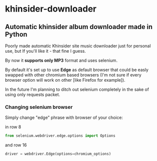 # khinsider-downloader
## Automatic khinsider album downloader made in **Python**
Poorly made automatic Khinsider site music downloader just for personal use, but If you'll like it - that fine I guess.

By now it **supports only MP3** format and uses selenium.

By default it's set up to use **Edge** as default browser that could be easly swapped with other chromium based browsers (I'm not sure if every browser option will work on other [like Firefox for example]).

In the future I'm planning to ditch out selenium completely in the sake of using only requests packet.

### Changing selenium browser

Simply change "edge" phrase with browser of your choice:

in row 8
```python
from selenium.webdriver.edge.options import Options
```
and row 16
```python
driver = webdriver.Edge(options=chromium_options)
```

